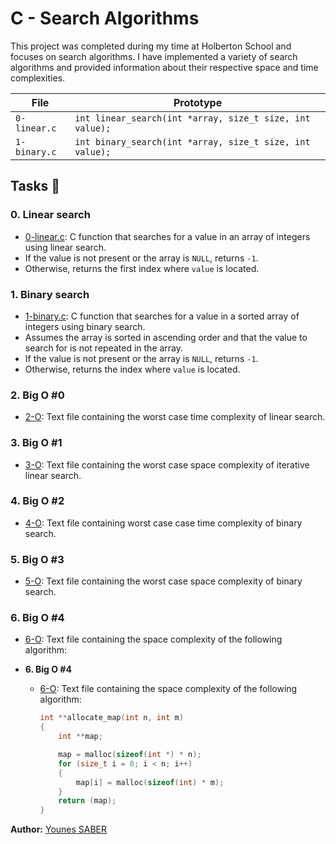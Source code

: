# C - Search Algorithms

This project was completed during my time at Holberton School and focuses on search algorithms.
 I have implemented a variety of search algorithms and provided information about their respective space and time complexities.

| File                    | Prototype                                                       |
| ----------------------- | --------------------------------------------------------------- |
| `0-linear.c`            | `int linear_search(int *array, size_t size, int value);`        |
| `1-binary.c`            | `int binary_search(int *array, size_t size, int value);`        |

## Tasks :page_with_curl:

### 0. Linear search
- [0-linear.c](./0-linear.c): C function that searches for a value in an array
  of integers using linear search.
- If the value is not present or the array is `NULL`, returns `-1`.
- Otherwise, returns the first index where `value` is located.

### 1. Binary search
- [1-binary.c](./1-binary.c): C function that searches for a value in a sorted
  array of integers using binary search.
- Assumes the array is sorted in ascending order and that the value to search
  for is not repeated in the array.
- If the value is not present or the array is `NULL`, returns `-1`.
- Otherwise, returns the index where `value` is located.

### 2. Big O #0
- [2-O](./2-O): Text file containing the worst case time complexity of linear
  search.

### 3. Big O #1
- [3-O](./3-O): Text file containing the worst case space complexity of
  iterative linear search.

### 4. Big O #2
- [4-O](./4-O): Text file containing worst case case time complexity
  of binary search.

### 5. Big O #3
- [5-O](./5-O): Text file containing the worst case space complexity
  of binary search.

### 6. Big O #4
- [6-O](./6-O): Text file containing the space complexity of the following algorithm:

* **6. Big O #4**
  * [6-O](./6-O): Text file containing the space complexity of the following algorithm:

    ```c
    int **allocate_map(int n, int m)
    {
        int **map;

        map = malloc(sizeof(int *) * n);
        for (size_t i = 0; i < n; i++)
        {
            map[i] = malloc(sizeof(int) * m);
        }
        return (map);
    }
    ```


**Author:**
 [Younes SABER](https://github.com/seeyou7)

